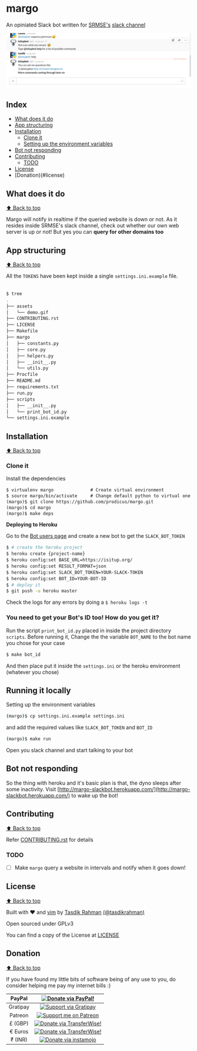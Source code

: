 # margo

An opiniated Slack bot written for [SRMSE's](http://srmsearchengine.in/) [slack channel](https://srmsearch.slack.com/)

![demo](assets/demo.gif)

## Index

- [What does it do](#what-does-it-do)
- [App structuring](#app-structuring)
- [Installation](#installation)
    - [Clone it](#clone-it)
    - [Setting up the environment variables](#setting-up-the-environment-variables)
- [Bot not responding](#bot-not-responding)
- [Contributing](#contributing)
    - [TODO](#todo)
- [License](#license)
- [Donation)(#license)

## What does it do

[:arrow_up: Back to top](#index)

Margo will notify in realtime if the queried website is down or not. As it resides inside SRMSE's slack channel, check out whether our own web server is up or not! But yes you can **query for other domains too**

## App structuring

[:arrow_up: Back to top](#index)

All the `TOKENS` have been kept inside a single `settings.ini.example` file.

```sh

$ tree
.
├── assets
│   └── demo.gif
├── CONTRIBUTING.rst
├── LICENSE
├── Makefile
├── margo
│   ├── constants.py
│   ├── core.py
│   ├── helpers.py
│   ├── __init__.py
│   └── utils.py
├── Procfile
├── README.md
├── requirements.txt
├── run.py
├── scripts
│   ├── __init__.py
│   └── print_bot_id.py
└── settings.ini.example

```

## Installation

[:arrow_up: Back to top](#index)

### Clone it


Install the dependencies

```
$ virtualenv margo              # Create virtual environment
$ source margo/bin/activate     # Change default python to virtual one
(margo)$ git clone https://github.com/prodicus/margo.git
(margo)$ cd margo
(margo)$ make deps
```

**Deploying to Heroku**

Go to the [Bot users page](https://api.slack.com/bot-users) and create a new bot to get the `SLACK_BOT_TOKEN`

```sh
$ # create the heroku project
$ heroku create {project-name}
$ heroku config:set BASE_URL=https://isitup.org/
$ heroku config:set RESULT_FORMAT=json
$ heroku config:set SLACK_BOT_TOKEN=YOUR-SLACK-TOKEN
$ heroku config:set BOT_ID=YOUR-BOT-ID
$ # deploy it
$ git push -u heroku master
```

Check the logs for any errors by doing a `$ heroku logs -t`

### You need to get your Bot's ID too! How do you get it?

Run the script `print_bot_id.py` placed in inside the project directory `scripts`. Before running it, Change the the variable `BOT_NAME` to the bot name you chose for your case

```sh
$ make bot_id
```

And then place put it inside the `settings.ini` or the heroku environment (whatever you chose)

## Running it locally

Setting up the environment variables

```sh
(margo)$ cp settings.ini.example settings.ini
```

and add the required values like `SLACK_BOT_TOKEN` and `BOT_ID`

```sh
(margo)$ make run
```

Open you slack channel and start talking to your bot

## Bot not responding

So the thing with heroku and it's basic plan is that, the dyno sleeps after some inactivity. Visit [http://margo-slackbot.herokuapp.com/](http://margo-slackbot.herokuapp.com/) to wake up the bot!

## Contributing

[:arrow_up: Back to top](#index)

Refer [CONTRIBUTING.rst](https://github.com/prodicus/margo/blob/master/CONTRIBUTING.rst) for details

### TODO

- [ ] Make `margo` query a website in intervals and notify when it goes down!

## License

[:arrow_up: Back to top](#index)

Built with ♥  and [vim](http://www.vim.org) by [Tasdik Rahman](http://tasdikrahman.me/) [(@tasdikrahman)](https://twitter.com/@tasdikrahman)

Open sourced under GPLv3

You can find a copy of the License at [LICENSE](https://github.com/prodicus/margo/blob/master/LICENSE)

## Donation

[:arrow_up: Back to top](#index)

If you have found my little bits of software being of any use to you, do consider helping me pay my internet bills :)


| PayPal | <a href="https://paypal.me/tasdik" target="_blank"><img src="https://www.paypalobjects.com/webstatic/mktg/logo/AM_mc_vs_dc_ae.jpg" alt="Donate via PayPal!" title="Donate via PayPal!" /></a> |
|:-------------------------------------------:|:-------------------------------------------------------------:|
| Gratipay  | <a href="https://gratipay.com/tasdikrahman/" target="_blank"><img src="https://cdn.rawgit.com/gratipay/gratipay-badge/2.3.0/dist/gratipay.png" alt="Support via Gratipay" title="Support via Gratipay" /></a> |
| Patreon | <a href="https://www.patreon.com/tasdikrahman" target="_blank"><img src="http://i.imgur.com/ICWPFOs.png" alt="Support me on Patreon" title="Support me on Patreon" /></a> |
| £ (GBP) | <a href="https://transferwise.com/pay/d804d854-6862-4127-afdd-4687d64cbd28" target="_blank"><img src="http://i.imgur.com/ARJfowA.png" alt="Donate via TransferWise!" title="Donate via TransferWise!" /></a> |
| € Euros | <a href="https://transferwise.com/pay/64c586e3-ec99-4be8-af0b-59241f7b9b79" target="_blank"><img src="http://i.imgur.com/ARJfowA.png" alt="Donate via TransferWise!" title="Donate via TransferWise!" /></a> |
| ₹ (INR)  | <a href="https://www.instamojo.com/@tasdikrahman" target="_blank"><img src="https://www.soldermall.com/images/pic-online-payment.jpg" alt="Donate via instamojo" title="Donate via instamojo" /></a> |
